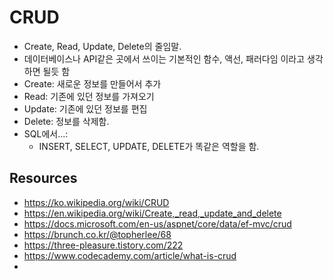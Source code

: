 # CRUD
- Create, Read, Update, Delete의 줄임말.
- 데이터베이스나 API같은 곳에서 쓰이는 기본적인 함수, 액선, 패러다임 이라고 생각하면 될듯 함
- Create: 새로운 정보를 만들어서 추가
- Read: 기존에 있던 정보를 가져오기
- Update: 기존에 있던 정보를 편집
- Delete: 정보를 삭제함. 
- SQL에서...:
	- INSERT, SELECT, UPDATE, DELETE가 똑같은 역할을 함.
	
## Resources
- https://ko.wikipedia.org/wiki/CRUD
- https://en.wikipedia.org/wiki/Create,_read,_update_and_delete
- https://docs.microsoft.com/en-us/aspnet/core/data/ef-mvc/crud
- https://brunch.co.kr/@topherlee/68
- https://three-pleasure.tistory.com/222
- https://www.codecademy.com/article/what-is-crud
- 
